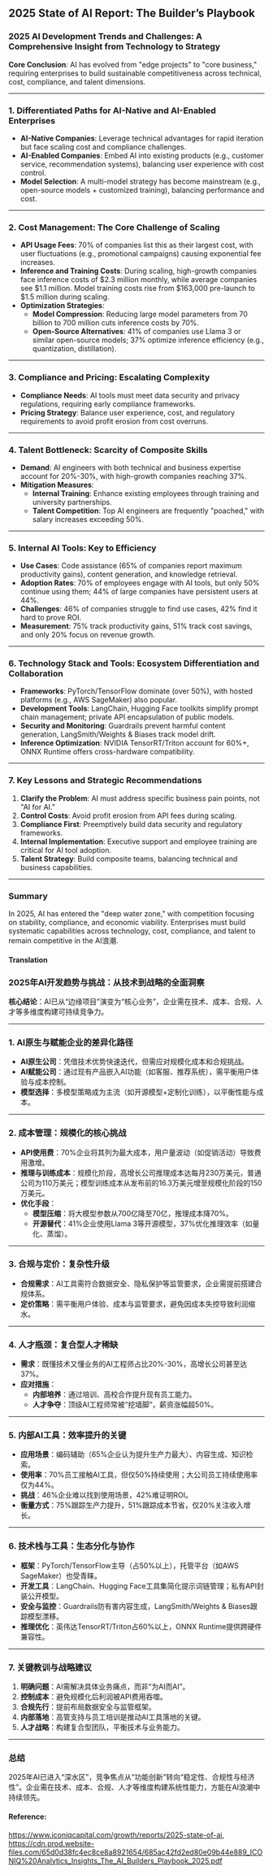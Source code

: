 ## 2025 State of AI Report: The Builder’s Playbook


### **2025 AI Development Trends and Challenges: A Comprehensive Insight from Technology to Strategy**  
**Core Conclusion**: AI has evolved from "edge projects" to "core business," requiring enterprises to build sustainable competitiveness across technical, cost, compliance, and talent dimensions.  

---

### **1. Differentiated Paths for AI-Native and AI-Enabled Enterprises**  
- **AI-Native Companies**: Leverage technical advantages for rapid iteration but face scaling cost and compliance challenges.  
- **AI-Enabled Companies**: Embed AI into existing products (e.g., customer service, recommendation systems), balancing user experience with cost control.  
- **Model Selection**: A multi-model strategy has become mainstream (e.g., open-source models + customized training), balancing performance and cost.  

---

### **2. Cost Management: The Core Challenge of Scaling**  
- **API Usage Fees**: 70% of companies list this as their largest cost, with user fluctuations (e.g., promotional campaigns) causing exponential fee increases.  
- **Inference and Training Costs**: During scaling, high-growth companies face inference costs of $2.3 million monthly, while average companies see $1.1 million. Model training costs rise from $163,000 pre-launch to $1.5 million during scaling.  
- **Optimization Strategies**:  
  - **Model Compression**: Reducing large model parameters from 70 billion to 700 million cuts inference costs by 70%.  
  - **Open-Source Alternatives**: 41% of companies use Llama 3 or similar open-source models; 37% optimize inference efficiency (e.g., quantization, distillation).  

---

### **3. Compliance and Pricing: Escalating Complexity**  
- **Compliance Needs**: AI tools must meet data security and privacy regulations, requiring early compliance frameworks.  
- **Pricing Strategy**: Balance user experience, cost, and regulatory requirements to avoid profit erosion from cost overruns.  

---

### **4. Talent Bottleneck: Scarcity of Composite Skills**  
- **Demand**: AI engineers with both technical and business expertise account for 20%-30%, with high-growth companies reaching 37%.  
- **Mitigation Measures**:  
  - **Internal Training**: Enhance existing employees through training and university partnerships.  
  - **Talent Competition**: Top AI engineers are frequently "poached," with salary increases exceeding 50%.  

---

### **5. Internal AI Tools: Key to Efficiency**  
- **Use Cases**: Code assistance (65% of companies report maximum productivity gains), content generation, and knowledge retrieval.  
- **Adoption Rates**: 70% of employees engage with AI tools, but only 50% continue using them; 44% of large companies have persistent users at 44%.  
- **Challenges**: 46% of companies struggle to find use cases, 42% find it hard to prove ROI.  
- **Measurement**: 75% track productivity gains, 51% track cost savings, and only 20% focus on revenue growth.  

---

### **6. Technology Stack and Tools: Ecosystem Differentiation and Collaboration**  
- **Frameworks**: PyTorch/TensorFlow dominate (over 50%), with hosted platforms (e.g., AWS SageMaker) also popular.  
- **Development Tools**: LangChain, Hugging Face toolkits simplify prompt chain management; private API encapsulation of public models.  
- **Security and Monitoring**: Guardrails prevent harmful content generation, LangSmith/Weights & Biases track model drift.  
- **Inference Optimization**: NVIDIA TensorRT/Triton account for 60%+, ONNX Runtime offers cross-hardware compatibility.  

---

### **7. Key Lessons and Strategic Recommendations**  
1. **Clarify the Problem**: AI must address specific business pain points, not "AI for AI."  
2. **Control Costs**: Avoid profit erosion from API fees during scaling.  
3. **Compliance First**: Preemptively build data security and regulatory frameworks.  
4. **Internal Implementation**: Executive support and employee training are critical for AI tool adoption.  
5. **Talent Strategy**: Build composite teams, balancing technical and business capabilities.  

---

### **Summary**  
In 2025, AI has entered the "deep water zone," with competition focusing on stability, compliance, and economic viability. Enterprises must build systematic capabilities across technology, cost, compliance, and talent to remain competitive in the AI浪潮.

#### Translation 


### **2025年AI开发趋势与挑战：从技术到战略的全面洞察**  
**核心结论**：AI已从“边缘项目”演变为“核心业务”，企业需在技术、成本、合规、人才等多维度构建可持续竞争力。  

---

### **1. AI原生与赋能企业的差异化路径**  
- **AI原生公司**：凭借技术优势快速迭代，但需应对规模化成本和合规挑战。  
- **AI赋能公司**：通过现有产品嵌入AI功能（如客服、推荐系统），需平衡用户体验与成本控制。  
- **模型选择**：多模型策略成为主流（如开源模型+定制化训练），以平衡性能与成本。  

---

### **2. 成本管理：规模化的核心挑战**  
- **API使用费**：70%企业将其列为最大成本，用户量波动（如促销活动）导致费用激增。  
- **推理与训练成本**：规模化阶段，高增长公司推理成本达每月230万美元，普通公司为110万美元；模型训练成本从发布前的16.3万美元增至规模化阶段的150万美元。  
- **优化手段**：  
  - **模型压缩**：将大模型参数从700亿降至70亿，推理成本降70%。  
  - **开源替代**：41%企业使用Llama 3等开源模型，37%优化推理效率（如量化、蒸馏）。  

---

### **3. 合规与定价：复杂性升级**  
- **合规需求**：AI工具需符合数据安全、隐私保护等监管要求，企业需提前搭建合规体系。  
- **定价策略**：需平衡用户体验、成本与监管要求，避免因成本失控导致利润缩水。  

---

### **4. 人才瓶颈：复合型人才稀缺**  
- **需求**：既懂技术又懂业务的AI工程师占比20%-30%，高增长公司甚至达37%。  
- **应对措施**：  
  - **内部培养**：通过培训、高校合作提升现有员工能力。  
  - **人才争夺**：顶级AI工程师常被“挖墙脚”，薪资涨幅超50%。  

---

### **5. 内部AI工具：效率提升的关键**  
- **应用场景**：编码辅助（65%企业认为提升生产力最大）、内容生成、知识检索。  
- **使用率**：70%员工接触AI工具，但仅50%持续使用；大公司员工持续使用率仅为44%。  
- **挑战**：46%企业难以找到使用场景，42%难证明ROI。  
- **衡量方式**：75%跟踪生产力提升，51%跟踪成本节省，仅20%关注收入增长。  

---

### **6. 技术栈与工具：生态分化与协作**  
- **框架**：PyTorch/TensorFlow主导（占50%以上），托管平台（如AWS SageMaker）也受青睐。  
- **开发工具**：LangChain、Hugging Face工具集简化提示词链管理；私有API封装公开模型。  
- **安全与监控**：Guardrails防有害内容生成，LangSmith/Weights & Biases跟踪模型漂移。  
- **推理优化**：英伟达TensorRT/Triton占60%以上，ONNX Runtime提供跨硬件兼容性。  

---

### **7. 关键教训与战略建议**  
1. **明确问题**：AI需解决具体业务痛点，而非“为AI而AI”。  
2. **控制成本**：避免规模化后利润被API费用吞噬。  
3. **合规先行**：提前布局数据安全与监管框架。  
4. **内部落地**：高管支持与员工培训是推动AI工具落地的关键。  
5. **人才战略**：构建复合型团队，平衡技术与业务能力。  

---

### **总结**  
2025年AI已进入“深水区”，竞争焦点从“功能创新”转向“稳定性、合规性与经济性”。企业需在技术、成本、合规、人才等维度构建系统性能力，方能在AI浪潮中持续领先。

#### Reference: 

https://www.iconiqcapital.com/growth/reports/2025-state-of-ai, https://cdn.prod.website-files.com/65d0d38fc4ec8ce8a8921654/685ac42fd2ed80e09b44e889_ICONIQ%20Analytics_Insights_The_AI_Builders_Playbook_2025.pdf
